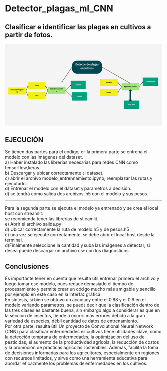 # Detector_plagas_ml_CNN
## Clasificar e identificar las plagas en cultivos a partir de fotos.
![](https://github.com/alvaroOficial/Detector_plagas_ml_CNN/blob/main/esquema.png)
## EJECUCIÓN
Se tienen dos partes para el código; en la primera parte se entrena el modelo con las imágenes del dataset.<br>
 a) Haber instalado las librerías necesarias para redes CNN como tensorflow,keras.<br>
 b) Descargar y ubicar correctamente el dataset.<br>
 c) abrir el archivo modelo_entrennamiento.ipynb; reemplazar las rutas y ejecutarlo.<br>
 d) Entrenar el modelo con el dataset y parametros a decisión.<br>
 d) se tendrá como salida dos archivos .h5 con el modelo y sus pesos.<br>

 --------------------------------------------------------------------------------
Para la segunda parte se ejecuta el modelo ya entrenado y se crea el local host con streamlit:<br>
 se recomienda tener las librerías de streamlit.<br>
 e) Abrir el archivo salida.py<br>
 d) Ubicar correctamente la ruta de modelo.h5 y de pesos.h5<br>
 e) una vez se ejecute correctamente, se debe abrir el local host desde la terminal.<br>
 d)Finalmente seleccione la cantidad y suba las imágenes a detectar, si desea puede descargar un archivo csv con los diagnósticos.<br>
 
## Conclusiones
Es importante tener en cuenta que resulta útil entrenar primero el archivo y luego tomar ese modelo, pues reduce demasiado el tiempo de procesamiento y permite crear un código mucho más amigable y sencillo por ejemplo en este caso en la interfaz gráfica.<br>
En síntesis, si bien se obtuvo un accuracy entre el 0.88 y el 0.9 en el modelo variando parámetros, se puede decir que la clasificación dentro de las tres clases es bastante buena, sin embargo algo a considerar es que en la sección de insectos, tiende a ocurrir más errores debido a la gran variedad de especies, débil cantidad de datos de entrenamiento.<br>
Por otra parte, resulta útil Un proyecto de Convolutional Neural Network (CNN) para clasificar enfermedades en cultivos tiene utilidades clave, como la detección temprana de enfermedades, la optimización del uso de pesticidas, el aumento de la productividad agrícola, la reducción de costos y la promoción de prácticas agrícolas sostenibles. Además, facilita la toma de decisiones informadas para los agricultores, especialmente en regiones con recursos limitados, y sirve como una herramienta educativa para abordar eficazmente los problemas de enfermedades en los cultivos.<br>

 

